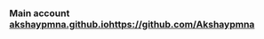 ### Main account [akshaypmna.github.io](https://github.com/Akshaypmna)https://github.com/Akshaypmna


